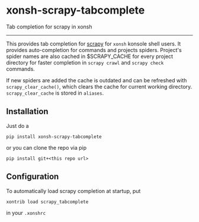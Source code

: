 # xonsh-scrapy-tabcomplete
Tab completion for scrapy in xonsh

<hr>

This provides tab completion for [scrapy](https://github.com/scrapy/scrapy) for `xonsh` konsole shell users.
It provides auto-completion for commands and projects spiders.
Project's spider names are also cached in $SCRAPY_CACHE for every project directory for faster completion
in `scrapy crawl` and `scrapy check` commands.

If new spiders are added the cache is outdated and can be refreshed with `scrapy_clear_cache()`,
which clears the cache for current working directory.
`scrapy_clear_cache` is stored in `aliases`.

## Installation
Just do a 
```console
pip install xonsh-scrapy-tabcomplete
```
or you can clone the repo via pip
```console
pip install git+<this repo url>
```

## Configuration
To automatically load scrapy completion at startup, put
```console
xontrib load scrapy_tabcomplete
```

in your `.xonshrc`
